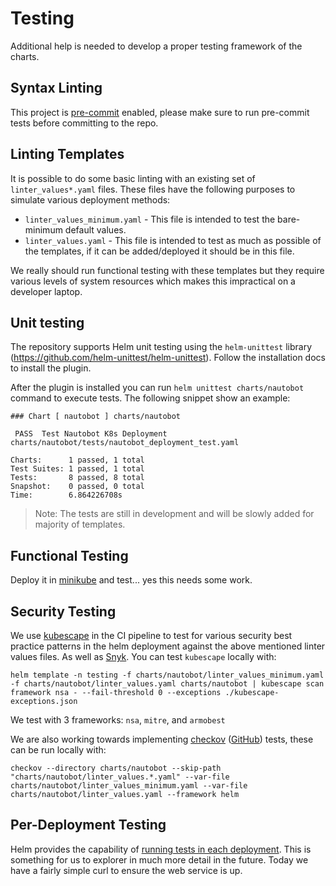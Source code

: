 # Testing

Additional help is needed to develop a proper testing framework of the charts.

## Syntax Linting

This project is [pre-commit](https://pre-commit.com/) enabled, please make sure to run pre-commit tests before committing to the repo.

## Linting Templates

It is possible to do some basic linting with an existing set of `linter_values*.yaml` files.  These files have the following purposes to simulate various deployment methods:

* `linter_values_minimum.yaml` - This file is intended to test the bare-minimum default values.
* `linter_values.yaml` - This file is intended to test as much as possible of the templates, if it can be added/deployed it should be in this file.

We really should run functional testing with these templates but they require various levels of system resources which makes this impractical on a developer laptop.

## Unit testing

The repository supports Helm unit testing using the `helm-unittest` library (https://github.com/helm-unittest/helm-unittest). Follow the installation docs to install the plugin.

After the plugin is installed you can run `helm unittest charts/nautobot` command to execute tests. The following snippet show an example:

```shell
### Chart [ nautobot ] charts/nautobot

 PASS  Test Nautobot K8s Deployment     charts/nautobot/tests/nautobot_deployment_test.yaml

Charts:      1 passed, 1 total
Test Suites: 1 passed, 1 total
Tests:       8 passed, 8 total
Snapshot:    0 passed, 0 total
Time:        6.864226708s
```

> Note: The tests are still in development and will be slowly added for majority of templates.

## Functional Testing

Deploy it in [minikube](/development/local-dev) and test... yes this needs some work.

## Security Testing

We use [kubescape](https://github.com/kubescape/kubescape) in the CI pipeline to test for various security best practice patterns in the helm deployment against the above mentioned linter values files.  As well as [Snyk](https://snyk.io/).  You can test `kubescape` locally with:

```no-highlight
helm template -n testing -f charts/nautobot/linter_values_minimum.yaml -f charts/nautobot/linter_values.yaml charts/nautobot | kubescape scan framework nsa - --fail-threshold 0 --exceptions ./kubescape-exceptions.json
```

We test with 3 frameworks: `nsa`, `mitre`, and `armobest`

We are also working towards implementing [checkov](https://www.checkov.io/) ([GitHub](https://github.com/bridgecrewio/checkov)) tests, these can be run locally with:

```no-highlight
checkov --directory charts/nautobot --skip-path "charts/nautobot/linter_values.*.yaml" --var-file charts/nautobot/linter_values_minimum.yaml --var-file charts/nautobot/linter_values.yaml --framework helm
```

## Per-Deployment Testing

Helm provides the capability of [running tests in each deployment](https://helm.sh/docs/topics/chart_tests/).  This is something for us to explorer in much more detail in the future.  Today we have a fairly simple curl to ensure the web service is up.
